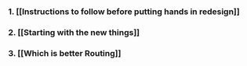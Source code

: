 ### 1. [[Instructions to follow before putting hands in redesign]]
### 2. [[Starting with the new things]]
### 3. [[Which is better Routing]]

